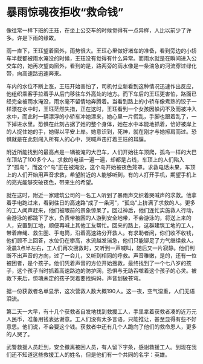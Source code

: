 # 暴雨惊魂夜拒收“救命钱”

像往常一样下班的王珏，在坐上公交车的时候觉得有一点异样，人比以前少了许多。许是下雨的缘故。

雨一直下，王珏望着窗外，雨势很大。王珏心里做好堵车的准备，看到旁边的小轿车半截都被雨水淹没的时候，王珏没有觉得有什么异常。而雨水就是在瞬间进入公交车的，她再次望向窗外，看到的是，路两旁的雨水像是一条湍急的河流穿过绿化带，向高速路迅速奔来。

车内的水位不断上涨，王珏开始害怕了，司机付立新看到这种情况迅速作出反应，他组织乘客手拉着手从后门移往车外高处的地方。而下车后的王珏更害怕，路面已经完全被雨水淹没，雨水毫不留情地奔腾着。当看到路上的小轿车像煮熟的饺子一样漂在水中时，王珏茫然失措，正在这时，王珏看到一个女孩因躲闪不及而被冲入水中，而此时一辆漂浮的小轿车冲她漂来，她心里一片慌乱，手脚也跟着乱了，一下掉进水里。恐惧在此刻占据了她的整个身体，她在水中本能地抓着，恰好被岸上的人捉住她的手，她得以平安上岸。她意识到，死神，就在刚才与她擦肩而过。恐惧就是在此刻闯入所有人的心中，哭喊声击打着王珏的耳膜。

附近所能找到的最高点是一辆被淹的大巴车，人们开始往车顶爬，孤岛一样的大巴车顶站了100多个人。求救的电话一遍一遍，却都是占线，车顶上的人们陷入了“孤岛”，而这个“岛”正在被淹没，这个岛开始被夜色笼罩。求救电话未果，车顶上的人们开始用声音求救，希望附近的人能够听到，有的人打开手机，期望手机上的亮光能够突破夜色，带来生的希望。

就在这时，附近一家建筑公司的一名工人听到了暴雨声交织着哭喊声的求救。他拿着手电跑过来，看到往日的高速路“成了一条河”，“孤岛”上挤满了求救的人。更多的工人闻声赶来，他们被眼前的景象惊呆了。回过神后，他们连忙实施救人行动，会游泳的都跳下了水，负责带被困的人游到安全地带，不会游泳的，将送上来的人，安置到工地，顺便再喊上其他工友帮忙。回来的路上，这群建筑工地的工人，带着麻绳、救生圈、手电筒，沿着高速路分开救人。有求助者问，你们收不收钱，他们顾不上回答，水位仍在攀高，水流越发湍急，他们只能铆足了力气继续救人。凌晨3点半左右，工人们再次搜救时，又听到一声喊叫，随后又一片寂静。他们判断不出声音的方向，过了一会儿，又听到相同的呼救。声音稚嫩，是的，还有一位被困者，是个孩子。他们凭着声音的方位开始搜救，最终找到了一个七八岁的孩子，这个孩子当时抓着高速路边的防护网，恐惧与无助吞噬着这个孩子的心灵。被救下来后，惊魂未定的孩子哭着要找妈妈，声音划破苍穹。

据一份获救者名单显示，这次营救人数大概190人。这一夜，空气湿重，人们无语泪流。

第二天一大早，有十几个获救者自发地找到救援工人，手里拿着获救者凑的近万元人民币，准备用钱表达谢意。工人们没有太多言语，只能推让，甚至显得有些不好意思。他们说，不会要这个钱。获救者中还有几个人跪向了他们的救命恩人，更多的人哭了。

武警救援人员赶到，安全撤离被困人员，有人留下字条，感谢救援工人。到现在我们还不知道这些救援工人的姓名，但是他们有一个共同的名字：英雄。
